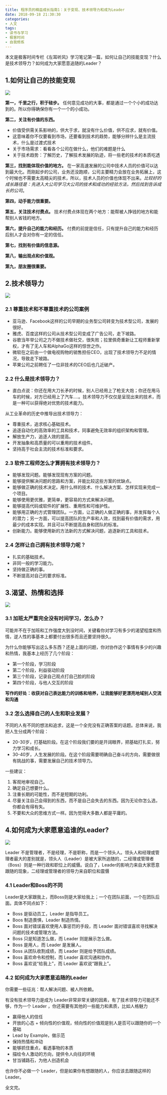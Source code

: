 ```yaml
---
title: 程序员的精益成长指南1：关于变现、技术领导力和成为Leader
date: 2018-09-18 21:30:30
categories:
- 人文
tags:
- 读书与学习
- 极客时间
- 自我修炼
---
```


本文是极客时间专栏《左耳听风》学习笔记第一篇，如何让自己的技能变现？什么是技术领导力？如何成为大家愿意追随的Leader？
<!-- more -->
## 1.如何让自己的技能变现

![](https://static.xmt.cn/c4a9e50c74574d518e19106f4a156335.png)

**第一，千里之行，积于硅步。** 任何意见成功的大事，都是通过一个个小的成功达到的。所以你得确保你有一个一个的小成功。

**第二，关注有价值的东西。**

- 价值受供需关系影响的，供大于求，就没有什么价值，供不应求，就有价值。
- 这意味着你不仅要看到市场，还要看到技术的趋势，能够分辨什么是主流技术，什么是过渡式技术
- 关于市场需求：看看各个公司在做什么，他们的难题是什么
- 关于技术趋势：了解历史，了解技术发展的轨迹，将一些老的技术的本质吃透

**第三，找到能体现价值的地方。** 在一家高速发展的公司中技术人员的价值可以达到最大化。而刚起步的公司，业务还没跑顺，公司主要精力会放在业务拓展上，这个时候也不需要太高精尖的技术，所以，技术人员的价值也体现不出来。*比较好的成长路径是：先进入大公司学习大公司的技术和成功的经验方法，然后找到告诉成长的公司*。

**第四，动手能力很重要。**

**第五，关注技术付费点。** 技术付费点体现在两个地方：能帮被人挣钱的地方和能帮别人省钱的地方。

**第六，提升自己的能力和经历。** 付费的前提是信任，只有提升自己的能力和经历后别人才会对你有一定的信任。

**第七，找到有价值的信息源。**

**第八，输出观点和价值观。**

**第九，朋友圈很重要。**

## 2.技术领导力

![](https://static.xmt.cn/5c4a95f964fa4287922bbe7b580e1056.png)

### 2.1 尊重技术和不尊重技术的公司案例
- 亚马逊、Facebook这样的公司早期的业务型公司转变为技术型公司，发展的很好。
- 雅虎、百度这样的公司从技术型公司变成了广告公司，走下坡路。
- 谷歌当年举公司之力不做技术做社交，很失败；拉里佩奇重新让工程师重新掌权，才有了无人车和AlphaGo这样的惊世之作。
- 微软在之前由一个做电视购物的销售担任CEO，出现了技术领导力不足的情况，导致走下坡路。
- 苹果公司之前聘任了一位非技术的CEO后也几近破产。

### 2.2 什么是技术领导力？

- 直白点说：你还在用大刀长矛的时候，别人已经用上了枪支大炮；你还在用马车的时候，对方已经用上了汽车....。技术领导力不仅仅是呈现出来的技术，而是一种可以获得绝对优势的技术能力。

从工业革命的历史中推导出技术领导力：
- 尊重技术，追求核心基础技术。
- 追逐自动化的高效率的工具和技术，同事避免无效率的组织架构和管理。
- 解放生产力，追逐人效的提高。
- 开发抽象和高质量的可以重用的技术组件。
- 坚持高于社会主流的技术标准和要求。

### 2.3 软件工程师怎么才算拥有技术领导力？
- 能够发现问题。能够发现现有方案的问题。
- 能够提供解决问题的思路和方案，并能比较这些方案的优缺点。
- 能够做正确的技术决定。用什么样的技术、什么解决方案、怎样实现来完成一个项目。
- 能够使用更优雅，更简单，更容易的方式来解决问题。
- 能够提高代码或软件的扩展性、重用性和可维护性。
- 能够用正确的方式管理团队。一方面，让正确的人做正确的事，并发挥每个人的潜力；另一方面，可以提高团队的生产率和人效，找到最有价值的需求，用最少的成本实现。并且可以不断提高自身和团队的标准。
- 创新能力。能够使用新的方法新的方式解决问题，追逐新的工具和技术。

### 2.4 怎样让自己拥有技术领导力呢？
- 扎实的基础技术。
- 非同一般的学习能力。
- 坚持做正确的事。
- 不断提高对自己的要求标准。

## 3.渴望、热情和选择

![](https://static.xmt.cn/1c529c9bfc264d5a8283526083def75c.png)

### 3.1 加班太严重完全没有时间学习，怎么办？

可能并不在于加班和工作强度大到没时间，关键看你对学习有多少的渴望程度和热情，逆人性的事基本上都要付出很多而且还要坚持很久。

为什么你能够写出这么多东西？还是上面的问题，你对协作这个事情有多少的兴趣和热情，我基本上经历了几个阶段：
- 第一个阶段，学习阶段
- 第二个阶段，利益驱动阶段
- 第三个阶段，记录自己观点打自己脸的阶段
- 第四个阶段，与他人交互的阶段

**写作的好处：收获对自己表达能力的训练和培养，让我能够好更漂亮地域别人交流和沟通**

### 3.2 怎么选择自己的人生和职业发展？

不同的人有不同的想法和追求，这是一个全完没有正确答案的话题。总体来说，我把人生分成两个阶段：
- 20-30岁，打基础阶段。在这个阶段我们要的是开阔眼界，把基础打扎实，努力学习和成长。
- 30-40岁，人生发展的阶段。在这个阶段需要明确自己奋斗的方向，需要做很有挑战的事，需要发展自己的技术领导力。

一些建议：
1. 客观地审视自己。
2. 确定自己想要什么。
3. 注重长期的可能性，而不是短期的功利。
4. 尽量关注自己会得到的东西，而不是自己会失去的东西。因为无论你怎么选，你都会有得有失。
5. 不要和大众的思维方式一样。因为觉得大多数人都是平庸的。

## 4.如何成为大家愿意追谁的Leader?

![](https://static.xmt.cn/946a3841ec4644e08cbc255e4eefbaa4.png)

Leader 不是管理者，不是经理，不是职称，而是一个领头人。领头人和经理或管理者最大的差别就是，领头人（Leader）是被大家所追随的，二经理或管理者（Boss）则是一种行政和职位上的威慑。说白了，Leader的影响力来自大家愿意跟随的现象，二经理或管理者的领导力来自职位和震慑

### 4.1 Leader和Boss的不同

Leader是大家跟我上，而Boss则是大家给我上；一个在团队前面，一个在团队后面。具体不同点如下：
- Boss 是驱动员工，Leader 是指导员工。
- Boos 制造畏惧，Leader 制造热情。
- Boss 面对错误喜欢使用人事惩罚的手段，而 Leader 面对错误喜欢寻找解决问题的技术或管理方法。
- Boss 只是知道怎么做，而 Leader 则是展示怎么做。
- Boss 是用人，而 Leader 是发展人。
- Boss 从团队收割成绩，而 Leader 则是给予团队成绩。
- Boss 喜欢命令和控制，而 Leader 喜欢沟通和协作。
- Boss 喜欢说“给我上”，而 Leader 喜欢说“跟我上”。

### 4.2 如何成为大家愿意追随的Leader

你需要一些征兆：帮人解决问题、被人所依赖。

有没有技术领导力是成为 Leader非常非常关键的因素，有了技术领导力可能还不够，作为一个 Leader ，你还需要有其他的一些能力和素质，比如人格魅力
- 赢得他人的信任
- 开放的心态 + 倾向性的价值观，倾向性的价值观是别人是否可以跟随你的一个基础
- Lead by Example，做示范
- 保持热情和冲动
- 能够抓住重点，看透事物的本质
- 描绘令人激动的方向，提供令人向往的环境
- 甘当铺路石，为他人创造机会

也许你不必做一个 Leader，但是如果你有想跟随的人，你应该去跟随这样的 Leader。

全文完。


